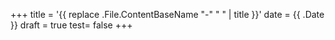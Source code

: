 +++
title = '{{ replace .File.ContentBaseName "-" " " | title }}'
date = {{ .Date }}
draft = true
test= false
+++